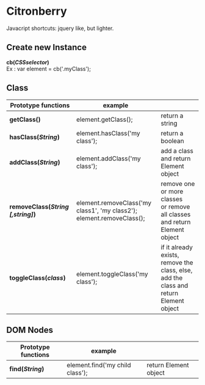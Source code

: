 # Citronberry

Javacript shortcuts: jquery like, but lighter.


## Create new Instance
**cb(*CSSselector*)**<br/>
Ex : var element = cb('.myClass');


## Class

| Prototype functions        | example                                        |                                              |
| -------------------------- |------------------------------------------------| ---------------------------------------------|
|**getClass()**              | element.getClass();                | return a string |
| **hasClass(*String*)**     | element.hasClass('my class');             | return a boolean   |
| **addClass(*String*)**     | element.addClass('my class');                | add a class and return Element object  |
| **removeClass(*String [,string]*)**   | element.removeClass('my class1', 'my class2'); <br/>element.removeClass(); | remove one or more classes <br/>or remove all classes<br/> and return Element object |
| **toggleClass(*class*)**      | element.toggleClass('my class');                | if it already exists, remove the class, else, add the class and return Element object   |



## DOM Nodes

| Prototype functions        | example                                        |                                             |
| -------------------------- |------------------------------------------------| --------------------------------------------|
|**find(*String*)**              | element.find('my child class');                | return Element object |

